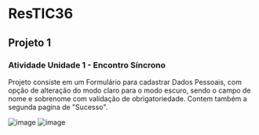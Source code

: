 # ResTIC36
## Projeto 1
### Atividade Unidade 1 - Encontro Síncrono

Projeto consiste em um Formulário para cadastrar Dados Pessoais, com opção de alteração do modo claro para o modo escuro, sendo o campo de nome e sobrenome com validação de obrigatoriedade. Contem também a segunda pagina de "Sucesso".

![image](https://github.com/user-attachments/assets/86ed69a2-2e10-496a-aedb-99482b548fe0)
![image](https://github.com/user-attachments/assets/531bab32-b685-4f79-bd90-915a6b9d7b56)
